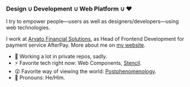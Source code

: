 ### Design ∪ Development ∪ Web Platform ∪ ❤️

I try to empower people—users as well as designers/developers—using web technologies.

I work at [Arvato Financial Solutions](https://finance.arvato.com/en/), as Head of Frontend Development for payment service AfterPay. More about me on [my website](https://fredrikohlin.com/).

- 💼 Working a lot in private repos, sadly.
- ⚡ Favorite tech right now: Web Components, [Stencil](https://github.com/ionic-team/stencil).
- 😲 Favorite way of viewing the world: [Postphenomenology](https://iupress.org/9780253205605/technology-and-the-lifeworld/).
- 🙂 Pronouns: He/Him.

<!--
- 😄 Hi!
-->
